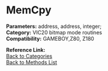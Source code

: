 # MemCpy

**Parameters:** address, address, integer;  
**Category:** VIC20 bitmap mode routines  
**Compatibility:** GAMEBOY,Z80, Z180  

**Reference Link:**  
[Back to Categories](../categories/vic20_bitmap_mode_routines.md)  
[Back to Methods List](../../SUMMARY.md)
